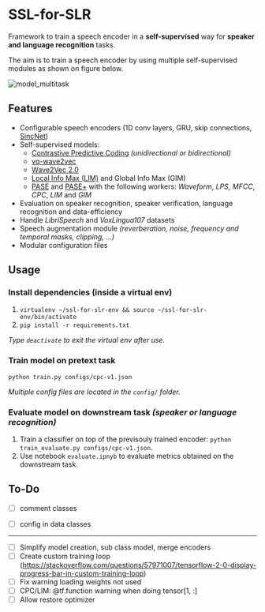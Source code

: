 # SSL-for-SLR

Framework to train a speech encoder in a **self-supervised** way for **speaker and language recognition** tasks.

The aim is to train a speech encoder by using multiple self-supervised modules as shown on figure below.

![model_multitask](https://raw.githubusercontent.com/theolepage/ssl-for-slr/master/docs/model_multitask.png)

## Features

- Configurable speech encoders (1D conv layers, GRU, skip connections, [SincNet](https://arxiv.org/abs/1808.00158))
- Self-supervised models:
    - [Contrastive Predictive Coding](https://arxiv.org/pdf/1807.03748.pdf) *(unidirectional or bidirectional)*
    - [vq-wave2vec](https://arxiv.org/pdf/1910.05453.pdf)
    - [Wave2Vec 2.0](https://arxiv.org/pdf/2006.11477.pdf)
    - [Local Info Max (LIM)](https://arxiv.org/pdf/1812.00271.pdf) and Global Info Max (GIM)
    - [PASE](https://arxiv.org/pdf/1904.03416.pdf) and [PASE+](https://arxiv.org/pdf/2001.09239.pdf) with the following workers: *Waveform*, *LPS*, *MFCC*, *CPC*, *LIM* and *GIM*
- Evaluation on speaker recognition, speaker verification, language recognition and data-efficiency
- Handle *LibriSpeech* and *VoxLingua107* datasets
- Speech augmentation module *(reverberation, noise, frequency and temporal masks, clipping, ...)*
- Modular configuration files

## Usage

### Install dependencies (inside a virtual env)

1. `virtualenv ~/ssl-for-slr-env && source ~/ssl-for-slr-env/bin/activate`
2. `pip install -r requirements.txt`

*Type `deactivate` to exit the virtual env after use.*

### Train model on pretext task

```
python train.py configs/cpc-v1.json
```

*Multiple config files are located in the `config/` folder.*

### Evaluate model on downstream task *(speaker or language recognition)*

1. Train a classifier on top of the previsouly trained encoder: `python train_evaluate.py configs/cpc-v1.json`.
2. Use notebook `evaluate.ipnyb` to evaluate metrics obtained on the downstream task.

## To-Do

- [ ] comment classes
- [ ] config in data classes


---

- [ ] Simplify model creation, sub class model, merge encoders
- [ ] Create custom training loop (https://stackoverflow.com/questions/57971007/tensorflow-2-0-display-progress-bar-in-custom-training-loop)
- [ ] Fix warning loading weights not used
- [ ] CPC/LIM: @tf.function warning when doing tensor[1, :]
- [ ] Allow restore optimizer